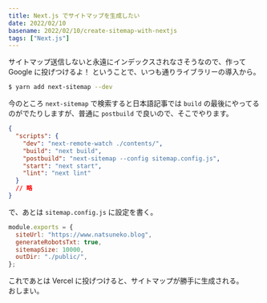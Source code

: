 ```yaml
---
title: Next.js でサイトマップを生成したい
date: 2022/02/10
basename: 2022/02/10/create-sitemap-with-nextjs
tags: ["Next.js"]
---
```


サイトマップ送信しないと永遠にインデックスされなさそうなので、作って Google に投げつけるよ！
ということで、いつも通りライブラリーの導入から。

```bash
$ yarn add next-sitemap --dev
```

今のところ `next-sitemap` で検索すると日本語記事では `build` の最後にやってるのがでたりしますが、普通に `postbuild` で良いので、そこでやります。

```json
{
  "scripts": {
    "dev": "next-remote-watch ./contents/",
    "build": "next build",
    "postbuild": "next-sitemap --config sitemap.config.js",
    "start": "next start",
    "lint": "next lint"
  }
  // 略
}
```

で、あとは `sitemap.config.js` に設定を書く。

```javascript:sitemap.config.js
module.exports = {
  siteUrl: "https://www.natsuneko.blog",
  generateRobotsTxt: true,
  sitemapSize: 10000,
  outDir: "./public/",
};
```

これであとは Vercel に投げつけると、サイトマップが勝手に生成される。  
おしまい。
